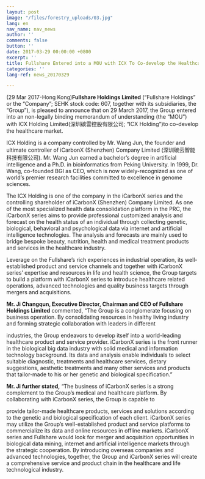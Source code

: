 ```yaml
---
layout: post
image: "/files/forestry_uploads/03.jpg"
lang: en
nav_name: nav_news
author: ''
comments: false
button: ''
date: 2017-03-29 00:00:00 +0800
excerpt: ''
title: Fullshare Entered into a MOU with ICX To Co-develop the Healthcare Market
categories: ''
lang-ref: news_20170329

---
```

(29 Mar 2017-Hong Kong)**Fullshare Holdings Limited** (“Fullshare Holdings” or the “Company”; SEHK stock code: 607, together with its subsidiaries, the “Group”), is pleased to announce that on 29 March 2017, the Group entered into an non-legally binding memorandum of understanding (the “MOU”) with ICX Holding Limited(深圳碳雲控股有限公司; “ICX Holding”)to co-develop the healthcare market.

ICX Holding is a company controlled by Mr. Wang Jun, the founder and ultimate controller of iCarbonX (Shenzhen) Company Limited (深圳碳云智能科技有限公司). Mr. Wang Jun earned a bachelor’s degree in artificial intelligence and a Ph.D. in bioinformatics from Peking University. In 1999, Dr. Wang, co-founded BGI as CEO, which is now widely-recognized as one of world’s premier research facilities committed to excellence in genome sciences.

The ICX Holding is one of the company in the iCarbonX series and the controlling shareholder of iCarbonX (Shenzhen) Company Limited. As one of the most specialized health data consolidation platform in the PRC, the iCarbonX series aims to provide professional customized analysis and forecast on the health status of an individual through collecting genetic, biological, behavioral and psychological data via internet and artificial intelligence technologies. The analysis and forecasts are mainly used to bridge bespoke beauty, nutrition, health and medical treatment products and services in the healthcare industry.

Leverage on the Fullshare’s rich experiences in industrial operation, its well-established product and service channels and together with iCarbonX series’ expertise and resources in life and health science, the Group targets to build a platform with iCarbonX series to introduce healthcare related operations, advanced technologies and quality business targets through mergers and acquisitions.

**Mr. Ji Changqun, Executive Director, Chairman and CEO of Fullshare Holdings Limited** commented, “The Group is a conglomerate focusing on business operation. By consolidating resources in healthy living industry and forming strategic collaboration with leaders in different

industries, the Group endeavors to develop itself into a world-leading healthcare product and service provider. iCarbonX series is the front runner in the biological big data industry with solid medical and information technology background. Its data and analysis enable individuals to select suitable diagnostic, treatments and healthcare services, dietary suggestions, aesthetic treatments and many other services and products that tailor-made to his or her genetic and biological specification.”

**Mr. Ji further stated,** “The business of iCarbonX series is a strong complement to the Group’s medical and healthcare platform. By collaborating with iCarbonX series, the Group is capable to

provide tailor-made healthcare products, services and solutions according to the genetic and biological specification of each client. iCarbonX series may utilize the Group’s well-established product and service platforms to commercialize its data and online resources in offline markets. iCarbonX series and Fullshare would look for merger and acquisition opportunities in biological data mining, internet and artificial intelligence markets through the strategic cooperation. By introducing overseas companies and advanced technologies, together, the Group and iCarbonX series will create a comprehensive service and product chain in the healthcare and life technological industry.